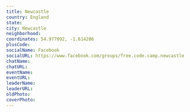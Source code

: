 ```yaml
---
title: Newcastle
country: England
state: 
city: Newcastle
neighborhood: 
coordinates: 54.977092, -1.614206
plusCode:
socialName: Facebook
socialURL: https://www.facebook.com/groups/free.code.camp.newcastle
chatName:
chatURL:
eventName:
eventURL:
leaderName:
leaderURL:
oldPhoto: 
coverPhoto:
---
```

